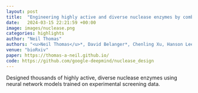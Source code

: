 ```yaml
---
layout: post
title:  "Engineering highly active and diverse nuclease enzymes by combining machine learning and ultra-high-throughput screening"
date:   2024-03-15 22:21:59 +00:00
image: images/nuclease.png
categories: highlights
author: "Neil Thomas"
authors: "<u>Neil Thomas</u>*, David Belanger*, Chenling Xu, Hanson Lee, Kathleen Hirano, Kosuke Iwai, Vanja Polic, Kendra Nyberg, Kevin Hoff, Lucas Frenz, Charlie Emrich, Jun W Kim, Mariya Chavarha, Abi Ramanan, Jeremy Agresti, Lucy J Colwell"
venue: "bioRxiv"
paper: https://thomas-a-neil.github.io/
code: https://github.com/google-deepmind/nuclease_design
---
```

Designed thousands of highly active, diverse nuclease enzymes using neural network models trained on experimental screening data.